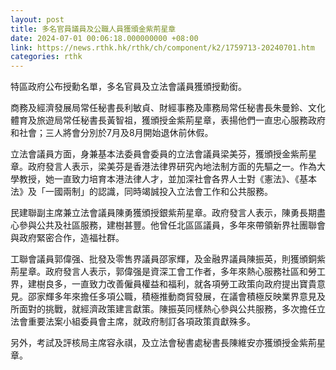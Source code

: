 ```yaml
---
layout: post
title: 多名官員議員及公職人員獲頒金紫荊星章
date: 2024-07-01 00:06:18.000000000 +08:00
link: https://news.rthk.hk/rthk/ch/component/k2/1759713-20240701.htm
categories: rthk
---
```


特區政府公布授勳名單，多名官員及立法會議員獲頒授勳銜。

商務及經濟發展局常任秘書長利敏貞、財經事務及庫務局常任秘書長朱曼鈴、文化體育及旅遊局常任秘書長黃智祖，獲頒授金紫荊星章，表揚他們一直忠心服務政府和社會；三人將會分別於7月及8月開始退休前休假。

立法會議員方面，身兼基本法委員會委員的立法會議員梁美芬，獲頒授金紫荊星章。政府發言人表示，梁美芬是香港法律界研究內地法制方面的先驅之一。作為大學教授，她一直致力培育本港法律人才，並加深社會各界人士對《憲法》、《基本法》及「一國兩制」的認識，同時竭誠投入立法會工作和公共服務。

民建聯副主席兼立法會議員陳勇獲頒授銀紫荊星章。政府發言人表示，陳勇長期盡心參與公共及社區服務，建樹甚豐。他曾任北區區議員，多年來帶領新界社團聯會與政府緊密合作，造福社群。

工聯會議員郭偉强、批發及零售界議員邵家輝，及金融界議員陳振英，則獲頒銅紫荊星章。政府發言人表示，郭偉强是資深工會工作者，多年來熱心服務社區和勞工界，建樹良多，一直致力改善僱員權益和福利，就各項勞工政策向政府提出寶貴意見。邵家輝多年來擔任多項公職，積極推動商貿發展，在議會積極反映業界意見及所面對的挑戰，就經濟政策建言獻策。陳振英同樣熱心參與公共服務，多次擔任立法會重要法案小組委員會主席，就政府制訂各項政策貢獻殊多。

另外，考試及評核局主席容永祺，及立法會秘書處秘書長陳維安亦獲頒授金紫荊星章。
